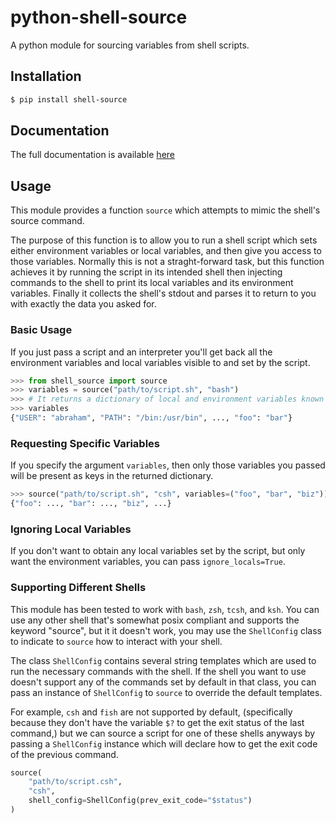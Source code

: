 # python-shell-source
A python module for sourcing variables from shell scripts.

## Installation
```sh
$ pip install shell-source
```

## Documentation

The full documentation is available [here](https://abrahammurciano.github.io/python-shell-source/shell_source)

## Usage
This module provides a function `source` which attempts to mimic the shell's source command.

The purpose of this function is to allow you to run a shell script which sets either environment variables or local variables, and then give you access to those variables. Normally this is not a straght-forward task, but this function achieves it by running the script in its intended shell then injecting commands to the shell to print its local variables and its environment variables. Finally it collects the shell's stdout and parses it to return to you with exactly the data you asked for.

### Basic Usage

If you just pass a script and an interpreter you'll get back all the environment variables and local variables visible to and set by the script.

```py
>>> from shell_source import source
>>> variables = source("path/to/script.sh", "bash")
>>> # It returns a dictionary of local and environment variables known by the script.
>>> variables
{"USER": "abraham", "PATH": "/bin:/usr/bin", ..., "foo": "bar"}
```

### Requesting Specific Variables

If you specify the argument `variables`, then only those variables you passed will be present as keys in the returned dictionary.

```py
>>> source("path/to/script.sh", "csh", variables=("foo", "bar", "biz"))
{"foo": ..., "bar": ..., "biz", ...}
```

### Ignoring Local Variables

If you don't want to obtain any local variables set by the script, but only want the environment variables, you can pass `ignore_locals=True`.

### Supporting Different Shells

This module has been tested to work with `bash`, `zsh`, `tcsh`, and `ksh`. You can use any other shell that's somewhat posix compliant and supports the keyword "source", but it it doesn't work, you may use the `ShellConfig` class to indicate to `source` how to interact with your shell.

The class `ShellConfig` contains several string templates which are used to run the necessary commands with the shell. If the shell you want to use doesn't support any of the commands set by default in that class, you can pass an instance of `ShellConfig` to `source` to override the default templates.

For example, `csh` and `fish` are not supported by default, (specifically because they don't have the variable `$?` to get the exit status of the last command,) but we can source a script for one of these shells anyways by passing a `ShellConfig` instance which will declare how to get the exit code of the previous command.

```py
source(
	"path/to/script.csh",
	"csh",
	shell_config=ShellConfig(prev_exit_code="$status")
)
```
